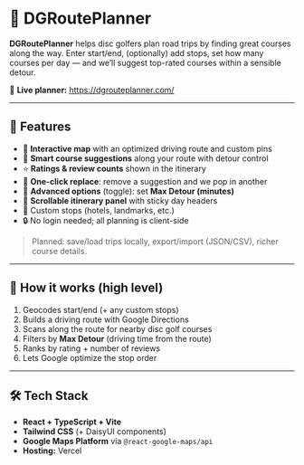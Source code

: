 # 🥏 DGRoutePlanner

**DGRoutePlanner** helps disc golfers plan road trips by finding great courses along the way. Enter start/end, (optionally) add stops, set how many courses per day — and we’ll suggest top-rated courses within a sensible detour.

🔗 **Live planner:** https://dgrouteplanner.com/

---

## 🌟 Features

- 📍 **Interactive map** with an optimized driving route and custom pins
- 🧭 **Smart course suggestions** along your route with detour control
- ⭐ **Ratings & review counts** shown in the itinerary
- 🔁 **One-click replace**: remove a suggestion and we pop in another
- 🧰 **Advanced options** (toggle): set **Max Detour (minutes)**
- 🧱 **Scrollable itinerary panel** with sticky day headers
- 🧩 Custom stops (hotels, landmarks, etc.)
- 🔒 No login needed; all planning is client-side

> Planned: save/load trips locally, export/import (JSON/CSV), richer course details.

---

## 🧠 How it works (high level)

1. Geocodes start/end (+ any custom stops)
2. Builds a driving route with Google Directions
3. Scans along the route for nearby disc golf courses
4. Filters by **Max Detour** (driving time from the route)
5. Ranks by rating + number of reviews
6. Lets Google optimize the stop order

---

## 🛠 Tech Stack

- **React + TypeScript + Vite**
- **Tailwind CSS** (+ DaisyUI components)
- **Google Maps Platform** via `@react-google-maps/api`
- **Hosting:** Vercel
